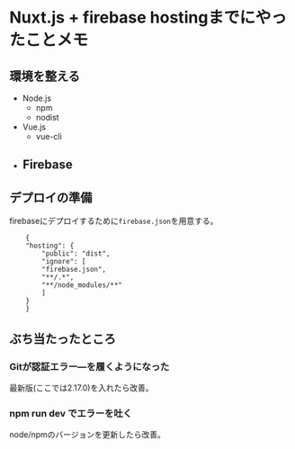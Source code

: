 # Nuxt.js + firebase hostingまでにやったことメモ
## 環境を整える
- Node.js
    - npm
    - nodist
- Vue.js
    - vue-cli
- Firebase
    - 
  
## デプロイの準備
firebaseにデプロイするために`firebase.json`を用意する。
```
    {
    "hosting": {
        "public": "dist",
        "ignore": [
        "firebase.json",
        "**/.*",
        "**/node_modules/**"
        ]
    }
    }
```
## ぶち当たったところ
### Gitが認証エラー―を履くようになった
最新版(ここでは2.17.0)を入れたら改善。
### npm run dev でエラーを吐く
node/npmのバージョンを更新したら改善。
### 
